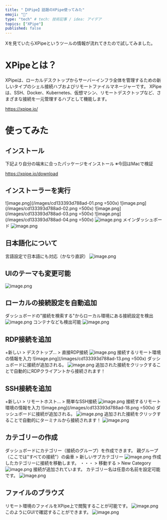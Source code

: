 ```yaml
---
title: "【XPipe】話題のXPipe使ってみた"
emoji: "🚀"
type: "tech" # tech: 技術記事 / idea: アイデア
topics: ["XPipe"]
published: false
---
```


Xを見ていたらXPipeというツールの情報が流れてきたので試してみました。

# XPipeとは？
XPipeは、ローカルデスクトップからサーバーインフラ全体を管理するための新しいタイプのシェル接続ハブおよびリモートファイルマネージャーです。
XPipeは、SSH、Docker、Kubernetes、仮想マシン、リモートデスクトップなど、さまざまな接続を一元管理するハブとして機能します。

https://xpipe.io/

# 使ってみた
## インストール
下記より自分の端末に合ったパッケージをインストール ※今回はMacで検証

https://xpipe.io/download

## インストーラーを実行
![image.png](/images/cd133393d788ad-01.png =500x)
![image.png](/images/cd133393d788ad-02.png =500x)
![image.png](/images/cd133393d788ad-03.png =500x)
![image.png](/images/cd133393d788ad-04.png =500x)
![image.png](/images/cd133393d788ad-05.png)
メインダッシュボード
![image.png](/images/cd133393d788ad-06.png)

## 日本語化について
言語設定で日本語にも対応（かなり直訳）
![image.png](/images/cd133393d788ad-07.png)

## UIのテーマも変更可能
![image.png](/images/cd133393d788ad-08.png)

## ローカルの接続設定を自動追加
ダッシュボードの"接続を検索する"からローカル環境にある接続設定を検出
![image.png](/images/cd133393d788ad-09.png)
コンテナなども検出可能
![image.png](/images/cd133393d788ad-10.png)

## RDP接続を追加
+新しい > デスクトップ... > 直接RDP接続
![image.png](/images/cd133393d788ad-12.png)
接続するリモート環境の情報を入力
![image.png](/images/cd133393d788ad-13.png =500x)
ダッシュボードに接続が追加される。
![image.png](/images/cd133393d788ad-14.png)
追加された接続をクリックすることで自動的にRDPクライアントから接続されます！

## SSH接続を追加
+新しい > リモートホスト... > 簡単なSSH接続
![image.png](/images/cd133393d788ad-17.png)
接続するリモート環境の情報を入力
![image.png](/images/cd133393d788ad-18.png =500x)
ダッシュボードに接続が追加される。
![image.png](/images/cd133393d788ad-19.png)
追加された接続をクリックすることで自動的にターミナルから接続されます！
![image.png](/images/cd133393d788ad-27.png)

## カテゴリーの作成
ダッシュボードにカテゴリー（接続のグループ）を作成できます。
親グループ（ここでは"すべての接続"）の歯車 > 新しいサブカテゴリー
![image.png](/images/cd133393d788ad-22.png)
作成したカテゴリーに接続を移動します。
・・・ > 移動する > New Category
![image.png](/images/cd133393d788ad-23.png)
接続が追加されています。
カテゴリー名は任意の名前を設定可能です。
![image.png](/images/cd133393d788ad-24.png)

## ファイルのブラウズ
リモート環境のファイルをXPipe上で閲覧することが可能です。
![image.png](/images/cd133393d788ad-25.png)
このようにGUIで確認することができます。
![image.png](/images/cd133393d788ad-26.png)
